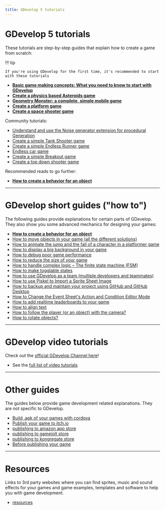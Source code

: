 ```yaml
---
title: GDevelop 5 tutorials
---
```

# GDevelop 5 tutorials

These tutorials are step-by-step guides that explain how to create a game from scratch:

!!! tip

    If you're using GDevelop for the first time, it's recommended to start with these tutorials

  * **[Basic game making concepts: What you need to know to start with GDevelop](/gdevelop5/tutorials/basic-game-making-concepts)**
  * **[Create a physics based Asteroids game](/gdevelop5/tutorials/asteroids)**
  * **[Geometry Monster: a complete, simple mobile game](/gdevelop5/tutorials/geometry-monster)**
  * **[Create a platform game](/gdevelop5/tutorials/platformer)**
  * **[Create a space shooter game](/gdevelop5/tutorials/space-shooter)**


Community tutorials:

  * [Understand and use the Noise generator extension for procedural Generation](/gdevelop5/tutorials/procedural-generation)
  * [Create a simple Tank Shooter game](/gdevelop5/tutorials/tank-shooter)
  * [Create a simple Endless Runner game](/gdevelop5/tutorials/endless-runner)
  * [Endless car game](/gdevelop5/tutorials/roadrider)
  * [Create a simple Breakout game](/gdevelop5/tutorials/breakout)
  * [Create a top down shooter game](/gdevelop5/tutorials/topdown-shooter)


Recommended reads to go further:

  * **[How to create a behavior for an object](/gdevelop5/tutorials/how-to-make-behavior)**

----

# GDevelop short guides ("how to")
The following guides provide explanations for certain parts of GDevelop. They also show you some advanced mechanics for designing your games:

  * **[How to create a behavior for an object](/gdevelop5/tutorials/how-to-make-behavior)**
  * [How to move objects in your game (all the different solutions)](/gdevelop5/tutorials/how-to-move-objects)
  * [How to animate the jump and the fall of a character in a platformer game](/gdevelop5/tutorials/how-to-animate-jump-fall-platformer)
  * [How to display a big background in your game](/gdevelop5/tutorials/how-to-display-big-background)
  * [How to debug poor game performance](/gdevelop5/tutorials/how-to-debug-poor-performance)
  * [How to reduce the size of your game](/gdevelop5/tutorials/reduce-size-game)
  * [How to handle complex logic – The finite state machine (FSM)](/gdevelop5/tutorials/finite_state_machine)
  * [How to make togglable states](/gdevelop5/tutorials/how-to-make-togglable-states-with-variables)
  * [How to use GDevelop as a team (multiple developers and teammates)](/gdevelop5/tutorials/how-to-use-GDevelop-as-a-team)
  * [How to use Piskel to Import a Sprite Sheet Image](/gdevelop5/tutorials/piskel-sprite-sheets)
  * [How to backup and maintain your project using GitHub and GitHub Desktop](/gdevelop5/tutorials/using-github-desktop)
  * [How to Change the Event Sheet's Action and Condition Editor Mode](/gdevelop5/tutorials/change-event-editor-mode)
  * [How to add realtime leaderboards to your game](/gdevelop5/tutorials/leaderboards)
  * [How to align text](/gdevelop5/tutorials/aligning-text)
  * [How to follow the player (or an object) with the camera?](/gdevelop5/tutorials/follow-player-with-camera)
  * [How to rotate objects?](/gdevelop5/tutorials/how-to-rotate-objects)
----

# GDevelop video tutorials

Check out the [official GDevelop Channel here](https://www.youtube.com/channel/UCmoHIfIerKCZkOOt6zr9inw)!

  * See the [full list of video tutorials](/gdevelop5/tutorials/videos)


----

# Other guides
The guides below provide game development related explanations. They are not specific to GDevelop.

 * [Build .apk of your games with cordova](http://wiki.compilgames.net/doku.php/gdevelop5/publishing/android_and_ios_with_cordova)
 * [Publish your game to itch.io](/gdevelop5/publishing/publishing-to-itch-io)
 * [publishing to amazon app store](/gdevelop5/publishing/publishing-to-amazon-app-store)
 * [publishing to gamejolt store](/gdevelop5/publishing/publishing-to-gamejolt-store)
 * [publishing to kongregate store](/gdevelop5/publishing/publishing-to-kongregate-store)
 * [Before publishing your game](http://wiki.compilgames.net/doku.php/gdevelop5/tutorials/before-publishing-your-game)

----

# Resources
Links to 3rd party websites where you can find sprites, music and sound effects for your games and game examples, templates and software to help you with game development.

  * [resources](/gdevelop5/tutorials/resources)